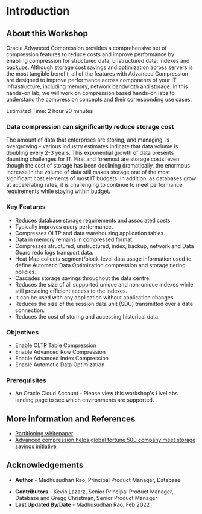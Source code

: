 # Introduction

## About this Workshop

Oracle Advanced Compression provides a comprehensive set of compression features to reduce costs and improve performance by enabling compression for structured data, unstructured data, indexes and backups. Although storage cost savings and optimization across servers is the most tangible benefit, all of the features with Advanced Compression are designed to improve performance across components of your IT infrastructure, including memory, network bandwidth and storage. In this hands-on lab, we will work on compression based hands-on labs to understand the compression concepts and their corresponding use cases.

Estimated Time:  2 hour 20 minutes

### Data compression can significantly reduce storage cost

The amount of data that enterprises are storing, and managing, is overgrowing - various industry estimates indicate that data volume is doubling every 2-3 years. This exponential growth of data presents daunting challenges for IT. First and foremost are storage costs: even though the cost of storage has been declining dramatically, the enormous increase in the volume of data still makes storage one of the most significant cost elements of most IT budgets. In addition, as databases grow at accelerating rates, it is challenging to continue to meet performance requirements while staying within budget.

### Key Features
 
* Reduces database storage requirements and associated costs. 
* Typically improves query performance. 
* Compresses OLTP and data warehousing application tables. 
* Data in memory remains in compressed format. 
* Compresses structured, unstructured, index, backup, network and Data Guard redo logs transport data. 
* Heat Map collects segment/block-level data usage information used to define Automatic Data Optimization compression and storage tiering policies. 
* Cascades storage savings throughout the data centre. 
* Reduces the size of all supported unique and non-unique indexes while still providing efficient access to the indexes. 
* It can be used with any application without application changes. 
* Reduces the size of the session data unit (SDU) transmitted over a data connection. 
* Reduces the cost of storing and accessing historical data.  
 
### Objectives
 
* Enable OLTP Table Compression 
* Enable Advanced Row Compression
* Enable Advanced Index Compression
* Enable Automatic Data Optimization

### Prerequisites

* An Oracle Cloud Account - Please view this workshop's LiveLabs landing page to see which environments are supported.

## More information and References 

* [Partitioning whitepaper ](https://www.oracle.com/technetwork/database/options/partitioning/partitioning-wp-12c-1896137.pdf)   
* [Advanced compression helps global fortune 500 company meet storage savings initiative](https://www.oracle.com/a/tech/docs/advanced-comp-fortune500-wp.pdf)

## Acknowledgements

- **Author** - Madhusudhan Rao, Principal Product Manager, Database
* **Contributors** - Kevin Lazarz, Senior Principal Product Manager, Database and Gregg Christman, Senior Product Manager
* **Last Updated By/Date** -  Madhusudhan Rao, Feb 2022 